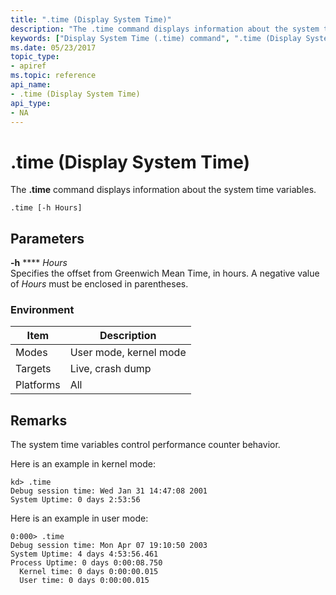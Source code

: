 ```yaml
---
title: ".time (Display System Time)"
description: "The .time command displays information about the system time variables."
keywords: ["Display System Time (.time) command", ".time (Display System Time) Windows Debugging"]
ms.date: 05/23/2017
topic_type:
- apiref
ms.topic: reference
api_name:
- .time (Display System Time)
api_type:
- NA
---
```


# .time (Display System Time)


The **.time** command displays information about the system time variables.

```dbgcmd
.time [-h Hours]
```

## <span id="ddk_meta_display_system_time_dbg"></span><span id="DDK_META_DISPLAY_SYSTEM_TIME_DBG"></span>Parameters


<span id="_______-h________Hours______"></span><span id="_______-h________hours______"></span><span id="_______-H________HOURS______"></span> **-h** **** *Hours*   
Specifies the offset from Greenwich Mean Time, in hours. A negative value of *Hours* must be enclosed in parentheses.

<span></span>  

### Environment

|  Item  | Description          |
|--------|----------------------|
|Modes|User mode, kernel mode|
|Targets|Live, crash dump|
|Platforms|All|

 

## Remarks

The system time variables control performance counter behavior.

Here is an example in kernel mode:

```dbgcmd
kd> .time
Debug session time: Wed Jan 31 14:47:08 2001
System Uptime: 0 days 2:53:56 
```

Here is an example in user mode:

```dbgcmd
0:000> .time
Debug session time: Mon Apr 07 19:10:50 2003
System Uptime: 4 days 4:53:56.461
Process Uptime: 0 days 0:00:08.750
  Kernel time: 0 days 0:00:00.015
  User time: 0 days 0:00:00.015
```

 

 






